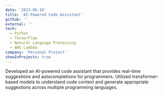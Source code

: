 ```yaml
---
date: '2023-05-10'
title: 'AI-Powered Code Assistant'
github: ''
external: ''
tech:
  - Python
  - TensorFlow
  - Natural Language Processing
  - AWS Lambda
company: 'Personal Project'
showInProjects: true
---
```


Developed an AI-powered code assistant that provides real-time suggestions and autocompletions for programmers. Utilized transformer-based models to understand code context and generate appropriate suggestions across multiple programming languages.
